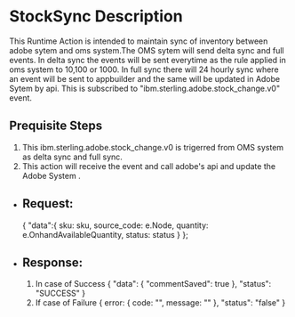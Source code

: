 # StockSync Description

This Runtime Action is intended to maintain sync of inventory between adobe sytem and oms system.The OMS sytem will send delta sync and full events. In delta sync the events will be sent everytime as the rule applied in oms system to 10,100 or 1000. In full sync there will 24 hourly sync where an event will be sent to appbuilder and the same will be updated in Adobe Sytem by api. This is subscribed to "ibm.sterling.adobe.stock_change.v0" event. 


## Prequisite Steps

  1. This ibm.sterling.adobe.stock_change.v0 is trigerred from OMS system as delta sync and full sync.
  2. This action will receive the event and call adobe's api and update the Adobe System .

- ## Request: 
   {
    "data":{
      sku: sku,
      source_code: e.Node,
      quantity: e.OnhandAvailableQuantity,
      status: status
          }
    };

- ## Response: 
  1. In case of Success 
    {
      "data": {
        "commentSaved": true
      },
      "status": "SUCCESS"
    }
  2. If case of Failure 
    {
      error: {
        code: "",
        message: ""
      },
      "status": "false"
    }
